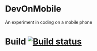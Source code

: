 # DevOnMobile
An experiment in coding on a mobile phone
# Build [![Build status](https://ci.appveyor.com/api/projects/status/k55kkeh5kvf566rg?svg=true)](https://ci.appveyor.com/project/voidstar69/devonmobile)
